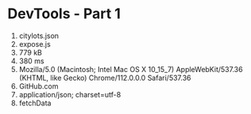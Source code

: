 # DevTools - Part 1

1. citylots.json
2. expose.js
3. 779 kB
4. 380 ms
5. Mozilla/5.0 (Macintosh; Intel Mac OS X 10_15_7) AppleWebKit/537.36 (KHTML, like Gecko) Chrome/112.0.0.0 Safari/537.36
6. GitHub.com
7. application/json; charset=utf-8
8. fetchData